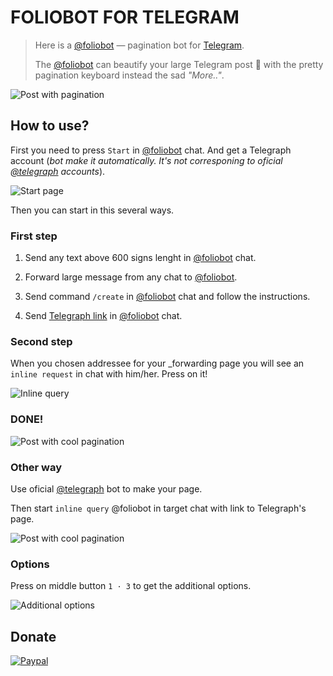 # FOLIOBOT FOR TELEGRAM

> Here is a [@foliobot](https://t.me/foliobot) — pagination bot for [Telegram](https://t.me/).
> 
> The [@foliobot](https://t.me/foliobot) can beautify your large Telegram post :postbox: with the pretty pagination keyboard instead the sad _"More.."_.

![Post with pagination](./app/public/images/08-Chat-Next-Page.png)

## How to use?

First you need to press `Start` in [@foliobot](https://t.me/foliobot) chat. And get a Telegraph account (_bot make it automatically. It's not corresponing to oficial [@telegraph](https://t.me/telegraph) accounts_).

![Start page](./app/public/images/01-Bot-Start.png)

Then you can start in this several ways.

### First step

1. Send any text above 600 signs lenght in [@foliobot](https://t.me/foliobot) chat.

2. Forward large message from any chat to [@foliobot](https://t.me/foliobot).

3. Send command `/create` in [@foliobot](https://t.me/foliobot) chat and follow the instructions.

4. Send [Telegraph link](http://telegra.ph/) in [@foliobot](https://t.me/foliobot) chat.

### Second step

When you chosen addressee for your _forwarding page you will see an `inline request` in chat with him/her. Press on it!

![Inline query](./app/public/images/06-Chat-@foliobot.png)

### DONE!

![Post with cool pagination](./app/public/images/07-Chat-Paged.png)

### Other way

Use oficial [@telegraph](https://t.me/telegraph) bot to make your page.

Then start `inline query` @foliobot in target chat with link to Telegraph's page.

![Post with cool pagination](./app/public/images/09-Chat-@foliobot-telegraph.png)

### Options

Press on middle button `1 · 3` to get the additional options.

![Additional options](./app/public/images/07-Chat-AdditionOptions.png)

## Donate

[![Paypal](https://www.paypalobjects.com/webstatic/mktg/logo/pp_cc_mark_74x46.jpg)](https://www.paypal.me/alexeiaccio/5usd)
